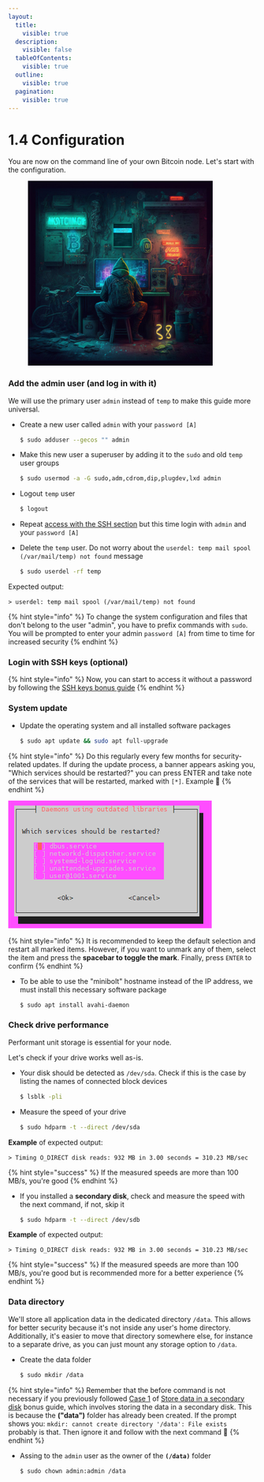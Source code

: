 ```yaml
---
layout:
  title:
    visible: true
  description:
    visible: false
  tableOfContents:
    visible: true
  outline:
    visible: true
  pagination:
    visible: true
---
```


# 1.4 Configuration

You are now on the command line of your own Bitcoin node. Let's start with the configuration.

<figure><img src="../.gitbook/assets/configuration (1).jpg" alt="" width="375"><figcaption></figcaption></figure>

### Add the admin user (and log in with it)

We will use the primary user `admin` instead of `temp` to make this guide more universal.

*   Create a new user called `admin` with your `password [A]`

    ```sh
    $ sudo adduser --gecos "" admin
    ```
*   Make this new user a superuser by adding it to the `sudo` and old `temp` user groups

    ```sh
    $ sudo usermod -a -G sudo,adm,cdrom,dip,plugdev,lxd admin
    ```
*   Logout `temp` user

    ```sh
    $ logout
    ```
* Repeat [access with the SSH section](remote-access.md#access-with-secure-shell) but this time login with `admin` and your `password [A]`
*   Delete the `temp` user. Do not worry about the `userdel: temp mail spool (/var/mail/temp) not found` message

    ```sh
    $ sudo userdel -rf temp
    ```

Expected output:

```
> userdel: temp mail spool (/var/mail/temp) not found
```

{% hint style="info" %}
To change the system configuration and files that don't belong to the user "admin", you have to prefix commands with `sudo`. You will be prompted to enter your admin `password [A]` from time to time for increased security
{% endhint %}

### Login with SSH keys (optional)

{% hint style="info" %}
Now, you can start to access it without a password by following the [SSH keys bonus guide](../bonus/system/ssh-keys.md)
{% endhint %}

### System update

*   Update the operating system and all installed software packages

    ```sh
    $ sudo apt update && sudo apt full-upgrade
    ```

{% hint style="info" %}
Do this regularly every few months for security-related updates. If during the update process, a banner appears asking you, "Which services should be restarted?" you can press ENTER and take note of the services that will be restarted, marked with `[*]`. Example 🔽
{% endhint %}

![](../images/update-action.PNG)

{% hint style="info" %}
It is recommended to keep the default selection and restart all marked items. However, if you want to unmark any of them, select the item and press the **spacebar to toggle the mark**. Finally, press `ENTER` to confirm
{% endhint %}

*   To be able to use the "minibolt" hostname instead of the IP address, we must install this necessary software package

    ```sh
    $ sudo apt install avahi-daemon
    ```

### Check drive performance

Performant unit storage is essential for your node.

Let's check if your drive works well as-is.

*   Your disk should be detected as `/dev/sda`. Check if this is the case by listing the names of connected block devices

    ```sh
    $ lsblk -pli
    ```
*   Measure the speed of your drive

    ```sh
    $ sudo hdparm -t --direct /dev/sda
    ```

**Example** of expected output:

```
> Timing O_DIRECT disk reads: 932 MB in 3.00 seconds = 310.23 MB/sec
```

{% hint style="success" %}
If the measured speeds are more than 100 MB/s, you're good
{% endhint %}

*   If you installed a **secondary disk**, check and measure the speed with the next command, if not, skip it

    ```sh
    $ sudo hdparm -t --direct /dev/sdb
    ```

**Example** of expected output:

```
> Timing O_DIRECT disk reads: 932 MB in 3.00 seconds = 310.23 MB/sec
```

{% hint style="success" %}
If the measured speeds are more than 100 MB/s, you're good but is recommended more for a better experience
{% endhint %}

### Data directory

We'll store all application data in the dedicated directory `/data`. This allows for better security because it's not inside any user's home directory. Additionally, it's easier to move that directory somewhere else, for instance to a separate drive, as you can just mount any storage option to `/data`.

*   Create the data folder

    ```sh
    $ sudo mkdir /data
    ```

{% hint style="info" %}
Remember that the before command is not necessary if you previously followed [Case 1](../bonus/system/store-data-secondary-disk.md#case-1-during-the-ubuntu-server-guided-installation) of [Store data in a secondary disk](../bonus/system/store-data-secondary-disk.md) bonus guide, which involves storing the data in a secondary disk. This is because the **("data")** folder has already been created. If the prompt shows you: `mkdir: cannot create directory '/data': File exists` probably is that. Then ignore it and follow with the next command 🔽
{% endhint %}

*   Assing to the `admin` user as the owner of the **`(/data)`** folder

    ```sh
    $ sudo chown admin:admin /data
    ```
